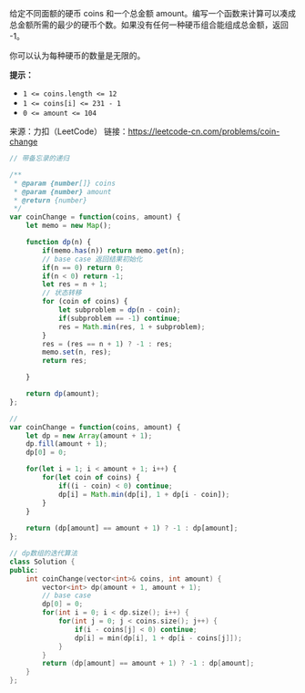 给定不同面额的硬币 coins 和一个总金额 amount。编写一个函数来计算可以凑成总金额所需的最少的硬币个数。如果没有任何一种硬币组合能组成总金额，返回 -1。

你可以认为每种硬币的数量是无限的。

 

**提示：**

- `1 <= coins.length <= 12`
- `1 <= coins[i] <= 231 - 1`
- `0 <= amount <= 104`

来源：力扣（LeetCode）
链接：https://leetcode-cn.com/problems/coin-change

```javascript
// 带备忘录的递归

/**
 * @param {number[]} coins
 * @param {number} amount
 * @return {number}
 */
var coinChange = function(coins, amount) {
    let memo = new Map();

    function dp(n) {
        if(memo.has(n)) return memo.get(n);
        // base case 返回结果初始化
        if(n == 0) return 0;
        if(n < 0) return -1;
        let res = n + 1;
        // 状态转移
        for (coin of coins) {
            let subproblem = dp(n - coin);
            if(subproblem == -1) continue;
            res = Math.min(res, 1 + subproblem);
        } 
        res = (res == n + 1) ? -1 : res;
        memo.set(n, res);
        return res;

    }

    return dp(amount);
};

//
var coinChange = function(coins, amount) {
    let dp = new Array(amount + 1);
    dp.fill(amount + 1);
    dp[0] = 0;

    for(let i = 1; i < amount + 1; i++) {
        for(let coin of coins) {
            if((i - coin) < 0) continue;
            dp[i] = Math.min(dp[i], 1 + dp[i - coin]);
        }
    }
    
    return (dp[amount] == amount + 1) ? -1 : dp[amount];
};
```



```c++
// dp数组的迭代算法
class Solution {
public:
    int coinChange(vector<int>& coins, int amount) {
        vector<int> dp(amount + 1, amount + 1);
        // base case
        dp[0] = 0;
        for(int i = 0; i < dp.size(); i++) {
            for(int j = 0; j < coins.size(); j++) {
                if(i - coins[j] < 0) continue;
                dp[i] = min(dp[i], 1 + dp[i - coins[j]]);
            }
        }
        return (dp[amount] == amount + 1) ? -1 : dp[amount];
    }
};
```
